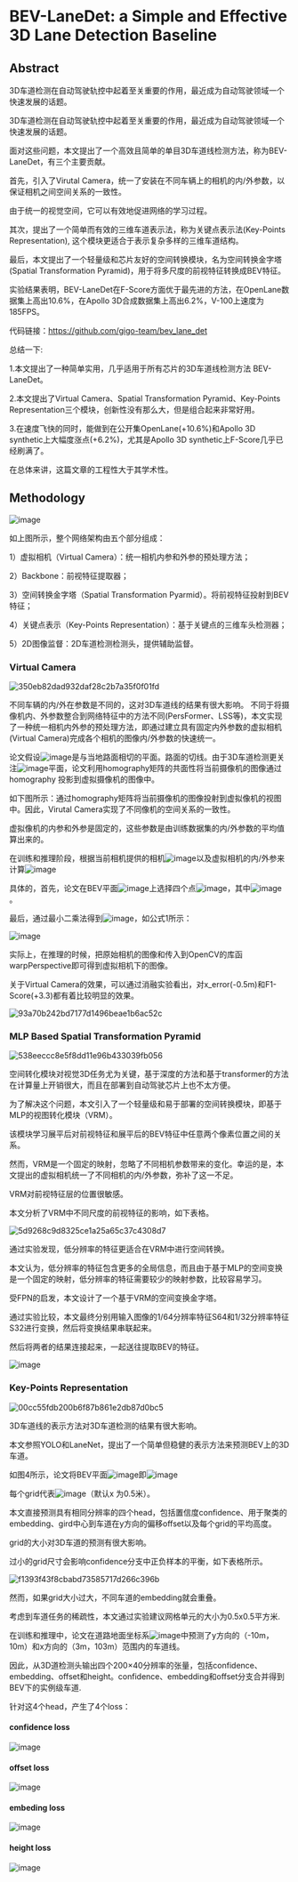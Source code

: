 # BEV-LaneDet: a Simple and Effective 3D Lane Detection Baseline
## Abstract
3D车道检测在自动驾驶轨控中起着至关重要的作用，最近成为自动驾驶领域一个快速发展的话题。

3D车道检测在自动驾驶轨控中起着至关重要的作用，最近成为自动驾驶领域一个快速发展的话题。

面对这些问题，本文提出了一个高效且简单的单目3D车道线检测方法，称为BEV-LaneDet，有三个主要贡献。

首先，引入了Virutal Camera，统一了安装在不同车辆上的相机的内/外参数，以保证相机之间空间关系的一致性。

由于统一的视觉空间，它可以有效地促进网络的学习过程。

其次，提出了一个简单而有效的三维车道表示法，称为关键点表示法(Key-Points Representation), 这个模块更适合于表示复杂多样的三维车道结构。

最后，本文提出了一个轻量级和芯片友好的空间转换模块，名为空间转换金字塔(Spatial Transformation Pyramid)，用于将多尺度的前视特征转换成BEV特征。

实验结果表明，BEV-LaneDet在F-Score方面优于最先进的方法，在OpenLane数据集上高出10.6%，在Apollo 3D合成数据集上高出6.2%，V-100上速度为185FPS。

代码链接：https://github.com/gigo-team/bev_lane_det

总结一下:

1.本文提出了一种简单实用，几乎适用于所有芯片的3D车道线检测方法 BEV-LaneDet。

2.本文提出了Virtual Camera、Spatial Transformation Pyramid、Key-Points Representation三个模块，创新性没有那么大，但是组合起来非常好用。

3.在速度飞快的同时，能做到在公开集OpenLane(+10.6%)和Apollo 3D synthetic上大幅度涨点(+6.2%)，尤其是Apollo 3D synthetic上F-Score几乎已经刷满了。

在总体来讲，这篇文章的工程性大于其学术性。

## Methodology
![image](https://user-images.githubusercontent.com/48575896/227884686-9680d098-0845-4a69-9e9f-463d049624e2.png)

如上图所示，整个网络架构由五个部分组成：

1）虚拟相机（Virtual Camera）：统一相机内参和外参的预处理方法；

2）Backbone：前视特征提取器；

3）空间转换金字塔（Spatial Transformation Pyarmid）。将前视特征投射到BEV特征；

4）关键点表示（Key-Points Representation）：基于关键点的三维车头检测器；

5）2D图像监督：2D车道检测检测头，提供辅助监督。

### Virtual Camera
![350eb82dad932daf28c2b7a35f0f01fd](https://user-images.githubusercontent.com/48575896/227886068-66f357f8-7205-45f4-a55c-b089b3d9a485.png)

不同车辆的内/外在参数是不同的，这对3D车道线的结果有很大影响。
不同于将摄像机内、外参数整合到网络特征中的方法不同(PersFormer、LSS等)，本文实现了一种统一相机内外参的预处理方法，即通过建立具有固定内外参数的虚拟相机(Virtual Camera)完成各个相机的图像内/外参数的快速统一。

论文假设![image](https://user-images.githubusercontent.com/48575896/227887048-6fbc7aa5-efb2-4091-8299-146de64c6afc.png)是与当地路面相切的平面。路面的切线。由于3D车道检测更关注![image](https://user-images.githubusercontent.com/48575896/227887071-39d221b8-b45c-4d3c-be36-843a41022116.png)平面，论文利用homography矩阵的共面性将当前摄像机的图像通过homography 投影到虚拟摄像机的图像中。

如下图所示：通过homography矩阵将当前摄像机的图像投射到虚拟像机的视图中。因此，Virutal Camera实现了不同像机的空间关系的一致性。

虚拟像机的内参和外参是固定的，这些参数是由训练数据集的内/外参数的平均值算出来的。

在训练和推理阶段，根据当前相机提供的相机![image](https://user-images.githubusercontent.com/48575896/227889503-bb9f7481-8271-438e-abd0-e824a6b00a62.png)以及虚拟相机的内/外参来计算![image](https://user-images.githubusercontent.com/48575896/227889447-97487d23-3373-4d90-bc7e-a069b9d492d2.png)

具体的，首先，论文在BEV平面![image](https://user-images.githubusercontent.com/48575896/227889606-12972ccf-64bd-4b27-b3bb-c2ab1fd8d823.png)上选择四个点![image](https://user-images.githubusercontent.com/48575896/227889647-f5fe1026-3101-454a-9117-9169c9b6666b.png)，其中![image](https://user-images.githubusercontent.com/48575896/227889719-855dd700-4176-4205-8285-681ea845d370.png)。

最后，通过最小二乘法得到![image](https://user-images.githubusercontent.com/48575896/227889840-1fd1b6ff-85c3-485a-9ed4-a4b831d837e3.png)，如公式1所示：

![image](https://user-images.githubusercontent.com/48575896/227889881-b87edec2-f84a-407a-b65c-c407146aa4e1.png)

实际上，在推理的时候，把原始相机的图像和传入到OpenCV的库函warpPerspective即可得到虚拟相机下的图像。

关于Virtual Camera的效果，可以通过消融实验看出，对x_error(-0.5m)和F1-Score(+3.3)都有着比较明显的效果。

![93a70b242bd7177d1496beae1b6ac52c](https://user-images.githubusercontent.com/48575896/227891841-49c46b55-8b2c-4067-aac5-6622411927a2.png)

### MLP Based Spatial Transformation Pyramid
![538eeccc8e5f8dd11e96b433039fb056](https://user-images.githubusercontent.com/48575896/227902202-8d74c23f-a59a-411e-be31-4d641ad24d0b.png)

空间转化模块对视觉3D任务尤为关键，基于深度的方法和基于transformer的方法在计算量上开销很大，而且在部署到自动驾驶芯片上也不太方便。

为了解决这个问题，本文引入了一个轻量级和易于部署的空间转换模块，即基于MLP的视图转化模块（VRM）。

该模块学习展平后对前视特征和展平后的BEV特征中任意两个像素位置之间的关系。

然而，VRM是一个固定的映射，忽略了不同相机参数带来的变化。幸运的是，本文提出的虚拟相机统一了不同相机的内/外参数，弥补了这一不足。

VRM对前视特征层的位置很敏感。

本文分析了VRM中不同尺度的前视特征的影响，如下表格。

![5d9268c9d8325ce1a25a65c37c4308d7](https://user-images.githubusercontent.com/48575896/227904060-12f2c25a-366d-4938-b3c2-5a8306ebffc8.png)

通过实验发现，低分辨率的特征更适合在VRM中进行空间转换。

本文认为，低分辨率的特征包含更多的全局信息，而且由于基于MLP的空间变换是一个固定的映射，低分辨率的特征需要较少的映射参数，比较容易学习。

受FPN的启发，本文设计了一个基于VRM的空间变换金字塔。

通过实验比较，本文最终分别用输入图像的1/64分辨率特征S64和1/32分辨率特征S32进行变换，然后将变换结果串联起来。

然后将两者的结果连接起来，一起送往提取BEV的特征。

![image](https://user-images.githubusercontent.com/48575896/227905800-1e59545a-a560-4b7d-8f0e-0b2761fd763b.png)

### Key-Points Representation

![00cc55fdb200b6f87b861e2db87d0bc5](https://user-images.githubusercontent.com/48575896/227906508-54a4ca38-0dac-4084-8d25-b7f9fe8504c0.png)

3D车道线的表示方法对3D车道检测的结果有很大影响。

本文参照YOLO和LaneNet，提出了一个简单但稳健的表示方法来预测BEV上的3D车道。

如图4所示，论文将BEV平面![image](https://user-images.githubusercontent.com/48575896/227907422-5986f84c-2beb-4d26-aa6c-6dae7a289c78.png)即![image](https://user-images.githubusercontent.com/48575896/227907521-477e22ce-b37e-49a1-9c23-3d5c3f06b653.png)

每个grid代表![image](https://user-images.githubusercontent.com/48575896/227907632-5e7d9ba4-67a9-4c05-894a-0f66295a0561.png)（默认x 为0.5米）。

本文直接预测具有相同分辨率的四个head，包括置信度confidence、用于聚类的embedding、gird中心到车道在y方向的偏移offset以及每个grid的平均高度。

grid的大小对3D车道的预测有很大影响。

过小的grid尺寸会影响confidence分支中正负样本的平衡，如下表格所示。

![f1393f43f8cbabd73585717d266c396b](https://user-images.githubusercontent.com/48575896/227907913-33a4e460-720e-4f3c-9c6a-eb49315d36ca.png)

然而，如果grid大小过大，不同车道的embedding就会重叠。

考虑到车道任务的稀疏性，本文通过实验建议网格单元的大小为0.5x0.5平方米.

在训练和推理中，论文在道路地面坐标系![image](https://user-images.githubusercontent.com/48575896/227909373-64e97b05-17f6-41e9-853a-4273cd8b8786.png)中预测了y方向的（-10m，10m）和x方向的（3m，103m）范围内的车道线。

因此，从3D道检测头输出四个200×40分辨率的张量，包括confidence、embedding、offset和height。confidence、embedding和offset分支合并得到BEV下的实例级车道.

针对这4个head，产生了4个loss：

#### confidence loss
![image](https://user-images.githubusercontent.com/48575896/227913041-ea3d50a1-9237-49f3-9b3b-0cbeaeafa51a.png)


#### offset loss
![image](https://user-images.githubusercontent.com/48575896/227913078-ea3ec7ca-ca87-4c1c-856e-0370fbc3441e.png)

#### embeding loss
![image](https://user-images.githubusercontent.com/48575896/227913119-0bef610b-bb8b-4e36-8cde-a3fde4e4881b.png)


#### height loss
![image](https://user-images.githubusercontent.com/48575896/227913166-7166165b-9309-4abd-9efd-34022d5df88f.png)
